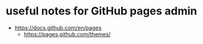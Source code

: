 # useful notes for GitHub pages admin

* https://docs.github.com/en/pages
  * https://pages.github.com/themes/
  
